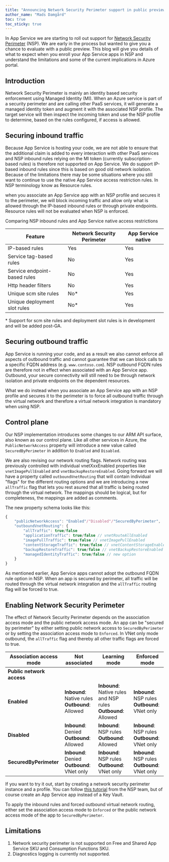 ```yaml
---
title: "Announcing Network Security Perimeter support in public preview"
author_name: "Mads Damgård"
toc: true
toc_sticky: true
---
```


In App Service we are starting to roll out support for [Network Security Perimeter](https://learn.microsoft.com/azure/private-link/network-security-perimeter-concepts) (NSP). We are early in the process but wanted to give you a chance to evaluate with a public preview. This blog will give you details of what to expect when you enroll your App Service apps in NSP and understand the limitations and some of the current implications in Azure portal.

## Introduction

Network Security Perimeter is mainly an identity based security enforcement using Managed Identity (MI). When an Azure service is part of a security perimeter and are calling other PaaS services, it will generate a managed identity token and augment it with the associated NSP profile. The target service will then inspect the incoming token and use the NSP profile to determine, based on the rules configured, if access is allowed.

## Securing inbound traffic

Because App Service is hosting your code, we are not able to ensure that the additional claim is added to every interaction with other PaaS services and NSP inbound rules relying on the MI token (currently subscription-based rules) is therefore not supported on App Service. We do support IP-based inbound rules since this is based on good old network isolation. Because of the limitations there may be some situations where you still want to continue to use the native App Service access restriction rules. In NSP terminology know as Resource rules.

when you associate an App Service app with an NSP profile and secures it to the perimeter, we will block incoming traffic and allow only what is allowed through the IP-based inbound rules or through private endpoints. Resource rules will not be evaluated when NSP is enforced.

Comparing NSP inbound rules and App Service native access restrictions

| Feature | Network Security Perimeter | App Service native |
| ------- | -------------------------- | ------------------ |
| IP-based rules                 | Yes | Yes |
| Service tag-based rules        | No  | Yes |
| Service endpoint-based rules   | No  | Yes |
| Http header filters            | No  | Yes |
| Unique scm site rules          | No* | Yes |
| Unique deployment slot rules   | No* | Yes |

\* Support for scm site rules and deployment slot rules is in development and will be added post-GA.

## Securing outbound traffic

App Service is running your code, and as a result we also cannot enforce all aspects of outbound traffic and cannot guarantee that we can block calls to a specific FQDN address (e.g. `www.contoso.com`). NSP outbound FQDN rules are therefore not in effect when associated with an App Service app. Outbound, your secure connectivity will still need to be through network isolation and private endpoints on the dependent resources.

What we do instead when you associate an App Service app with an NSP profile and secures it to the perimeter is to force all outbound traffic through the virtual network and therefore a virtual network integration is mandatory when using NSP.

## Control plane

Our NSP implementation introduces some changes to our ARM API surface, also known as our control plane. Like all other services in Azure, the `PublicNetworkAccess` property will introduce a new value called `SecuredByPerimeter` in addition to `Enabled` and `Disabled`.

We are also revising our network routing flags. Network routing was previously controlled with individual vnetXxxEnabled properties like `vnetImagePullEnabled` and `vnetBackupRestoreEnabled`. Going forward we will have a property called `outboundVnetRouting` that will contain individual "flags" for the different routing options and we are introducing a new `allTraffic` flag that lets you rest asured that all traffic is being routed through the virtual network. The mappings should be logical, but for completeness, the mappings are added as comments.

The new property schema looks like this:

```javascript
{
    "publicNetworkAccess": "Enabled"/"Disabled"/"SecuredByPerimeter",
    "outboundVnetRouting": {
        "allTraffic": true/false
        "applicationTraffic": true/false // vnetRouteAllEnabled
        "imagePullTraffic": true/false // vnetImagePullEnabled
        "contentStorageTraffic": true/false // vnetContentStorageEnabled
        "backupRestoreTraffic": true/false // vnetBackupRestoreEnabled
        "managedIdentityTraffic": true/false // new option
    }
}
```

As mentioned earlier, App Service apps cannot adopt the outbound FQDN rule option in NSP. When an app is secured by perimeter, all traffic will be routed through the virtual network integration and the `allTraffic` routing flag will be forced to true.

## Enabling Network Security Perimeter

The effect of Network Security Perimeter depends on the association access mode and the public network access mode. An app can be "secured by perimeter" by either setting public network access to `SecuredByPerimeter` or by setting the association access mode to `Enforced`. In VNet only mode outbound, the `allTraffic` flag and thereby all other traffic flags are forced to true.

| Association access mode  | Not associated | Learning mode | Enforced mode |
| ------------------------ | -------------- | ------------- | ------------- |
| **Public network access**|                |               |               |
| **Enabled**               | **Inbound**: Native rules <br/> **Outbound**: Allowed | **Inbound**: Native rules and NSP rules <br/> **Outbound**: Allowed | **Inbound**: NSP rules <br/> **Outbound**: VNet only |
| **Disabled**              | **Inbound**: Denied <br/> **Outbound**: Allowed | **Inbound**: NSP rules <br/> **Outbound**: Allowed | **Inbound**: NSP rules <br/> **Outbound**: VNet only |
| **SecuredByPerimeter**    | **Inbound**: Denied <br/> **Outbound**: VNet only | **Inbound**: NSP rules <br/> **Outbound**: VNet only | **Inbound**: NSP rules <br/> **Outbound**: VNet only |

If you want to try it out, start by creating a network security perimeter instance and a profile. You can follow [this tutorial](https://learn.microsoft.com/azure/private-link/create-network-security-perimeter-portal) from the NSP team, but of course create an App Service app instead of a Key Vault.

To apply the inbound rules and forced outbound virtual network routing, either set the association access mode to `Enforced` or the public network access mode of the app to `SecuredByPerimeter`.

## Limitations

1. Network security perimeter is not supported on Free and Shared App Service SKU and Consumption Functions SKU.
1. Diagnostics logging is currently not supported.